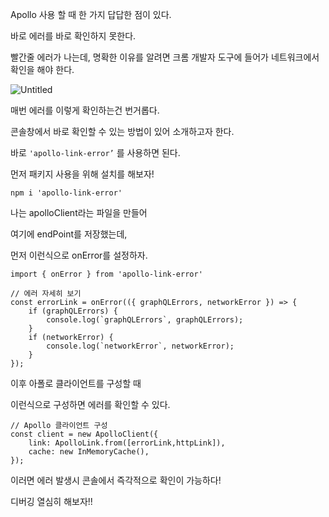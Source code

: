 Apollo 사용 할 때 한 가지 답답한 점이 있다.

바로 에러를 바로 확인하지 못한다. 

빨간줄 에러가 나는데, 명확한 이유를 알려면 크롬 개발자 도구에 들어가 네트워크에서 확인을 해야 한다. 

![Untitled](https://s3-us-west-2.amazonaws.com/secure.notion-static.com/fecd91cd-1a21-43a3-be77-ec9d9bbd3a59/Untitled.png)

매번 에러를 이렇게 확인하는건 번거롭다.

콘솔창에서 바로 확인할 수 있는 방법이 있어 소개하고자 한다.

바로  `'apollo-link-error’` 를 사용하면 된다.

먼저 패키지 사용을 위해 설치를 해보자!

```tsx
npm i 'apollo-link-error'
```

나는 apolloClient라는 파일을 만들어 

여기에 endPoint를 저장했는데,

먼저 이런식으로 onError를 설정하자.

```tsx
import { onError } from 'apollo-link-error'

// 에러 자세히 보기
const errorLink = onError(({ graphQLErrors, networkError }) => {
    if (graphQLErrors) {
        console.log(`graphQLErrors`, graphQLErrors);
    }
    if (networkError) {
        console.log(`networkError`, networkError);
    }
});
```

이후 아폴로 클라이언트를 구성할 때

이런식으로 구성하면 에러를 확인할 수 있다.

```tsx
// Apollo 클라이언트 구성
const client = new ApolloClient({
    link: ApolloLink.from([errorLink,httpLink]),
    cache: new InMemoryCache(),
});
```

이러면 에러 발생시 콘솔에서 즉각적으로 확인이 가능하다!

디버깅 열심히 해보자!!